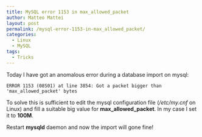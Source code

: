 ```yaml
---
title: MySQL error 1153 in max_allowed_packet
author: Matteo Mattei
layout: post
permalink: /mysql-error-1153-in-max_allowed_packet/
categories:
  - Linux
  - MySQL
tags:
  - Tricks
---
```

Today I have got an anomalous error during a database import on mysql:

```
ERROR 1153 (08S01) at line 3854: Got a packet bigger than 'max_allowed_packet' bytes
```

To solve this is sufficient to edit the mysql configuration file (*/etc/my.cnf* on Linux) and fill a suitable big value for **max\_allowed\_packet**. In my case I set it to **100M**.

Restart **mysqld** daemon and now the import will gone fine!
